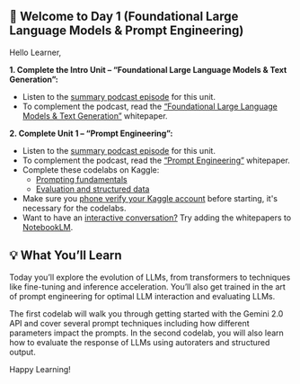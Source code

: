
## **🎒 Welcome to Day 1 (Foundational Large Language Models & Prompt Engineering)**


Hello Learner,

**1. Complete the Intro Unit – “Foundational Large Language Models & Text Generation”:**

- Listen to the [summary podcast episode](https://www.youtube.com/watch?v=Na3O4Pkbp-U&list=PLqFaTIg4myu_yKJpvF8WE2JfaG5kGuvoE&index=2) for this unit.
- To complement the podcast, read the [“Foundational Large Language Models & Text Generation”](https://www.kaggle.com/whitepaper-foundational-llm-and-text-generation) whitepaper. 

**2. Complete Unit 1 – “Prompt Engineering”:**

- Listen to the [summary podcast episode](https://www.youtube.com/watch?v=CFtX0ZyLSAY&list=PLqFaTIg4myu_yKJpvF8WE2JfaG5kGuvoE&index=3) for this unit.
- To complement the podcast, read the [“Prompt Engineering”](https://www.kaggle.com/whitepaper-prompt-engineering) whitepaper.
- Complete these codelabs on Kaggle:
     - [Prompting fundamentals](https://www.kaggle.com/code/markishere/day-1-prompting)
     - [Evaluation and structured data](https://www.kaggle.com/code/markishere/day-1-evaluation-and-structured-output)
- Make sure you [phone verify your Kaggle account](https://www.kaggle.com/settings) before starting, it's necessary for the codelabs.
- Want to have an [interactive conversation?](https://support.google.com/notebooklm/answer/15731776?hl=en&ref_topic=14272601&sjid=16012842710481496794-EU) Try adding the whitepapers to [NotebookLM](https://notebooklm.google.com/).

  
💡 What You’ll Learn
---

Today you’ll explore the evolution of LLMs, from transformers to techniques like fine-tuning and inference acceleration. You’ll also get trained in the art of prompt engineering for optimal LLM interaction and evaluating LLMs. 

The first codelab will walk you through getting started with the Gemini 2.0 API and cover several prompt techniques including how different parameters impact the prompts. In the second codelab, you will also learn how to evaluate the response of LLMs using autoraters and structured output.

Happy Learning!
